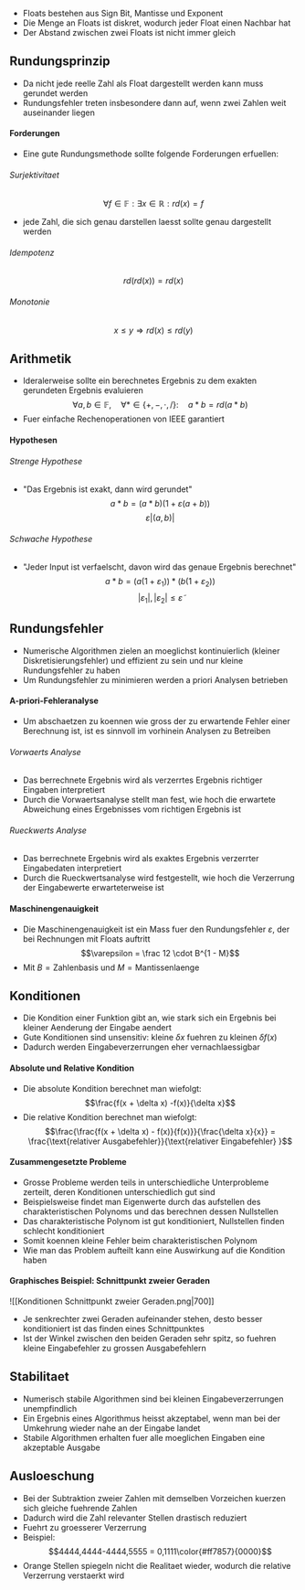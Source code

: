 - Floats bestehen aus Sign Bit, Mantisse und Exponent
- Die Menge an Floats ist diskret, wodurch jeder Float einen Nachbar hat
- Der Abstand zwischen zwei Floats ist nicht immer gleich
## Rundungsprinzip
- Da nicht jede reelle Zahl als Float dargestellt werden kann muss gerundet werden
- Rundungsfehler treten insbesondere dann auf, wenn zwei Zahlen weit auseinander liegen
#### Forderungen
- Eine gute Rundungsmethode sollte folgende Forderungen erfuellen:
###### Surjektivitaet
$$\forall f \in \mathbb F: \exists x \in \mathbb R: rd(x) = f$$ 
- jede Zahl, die sich genau darstellen laesst sollte genau dargestellt werden
###### Idempotenz
$$rd(rd(x)) = rd(x)$$
###### Monotonie 
$$x \le y \Rightarrow  rd(x) \le rd(y)$$
## Arithmetik
 - Ideralerweise sollte ein berechnetes Ergebnis zu dem exakten gerundeten Ergebnis evaluieren 
$$\forall a, b \in \mathbb F,\quad \forall * \in \{+, -, \cdot, / \}: \quad a * b = rd(a * b)$$
- Fuer einfache Rechenoperationen von IEEE garantiert
#### Hypothesen
###### Strenge Hypothese
- "Das Ergebnis ist exakt, dann wird gerundet"
$$a * b = (a*b)(1 + \varepsilon(a +b))$$
$$\varepsilon |(a, b)|$$
###### Schwache Hypothese
- "Jeder Input ist verfaelscht, davon wird das genaue Ergebnis berechnet"
$$a*b = (a(1 + \varepsilon_1))*(b(1+\varepsilon_2))$$
$$|\varepsilon_1|, |\varepsilon_2| \le \tilde \varepsilon$$
## Rundungsfehler 
- Numerische Algorithmen zielen an moeglichst kontinuierlich (kleiner Diskretisierungsfehler) und effizient zu sein und nur kleine Rundungsfehler zu haben
- Um Rundungsfehler zu minimieren werden a priori Analysen betrieben
#### A-priori-Fehleranalyse
- Um abschaetzen zu koennen wie gross der zu erwartende Fehler einer Berechnung ist, ist es sinnvoll im vorhinein Analysen zu Betreiben
###### Vorwaerts Analyse
- Das berrechnete Ergebnis wird als verzerrtes Ergebnis richtiger Eingaben interpretiert
- Durch die Vorwaertsanalyse stellt man fest, wie hoch die erwartete Abweichung eines Ergebnisses vom richtigen Ergebnis ist
###### Rueckwerts Analyse
- Das berrechnete Ergebnis wird als exaktes Ergebnis verzerrter Eingabedaten interpretiert
- Durch die Rueckwertsanalyse wird festgestellt, wie hoch die Verzerrung der Eingabewerte erwarteterweise ist
#### Maschinengenauigkeit
- Die Maschinengenauigkeit ist ein Mass fuer den Rundungsfehler $\varepsilon$, der bei Rechnungen mit Floats auftritt
$$\varepsilon = \frac 12 \cdot B^{1 - M}$$
- Mit $B = \text{Zahlenbasis}$ und $M = \text{Mantissenlaenge}$  

## Konditionen
- Die Kondition einer Funktion gibt an, wie stark sich ein Ergebnis bei kleiner Aenderung der Eingabe aendert
- Gute Konditionen sind unsensitiv: kleine $\delta x$ fuehren zu kleinen $\delta f(x)$ 
- Dadurch werden Eingabeverzerrungen eher vernachlaessigbar
#### Absolute und Relative Kondition
- Die absolute Kondition berechnet man wiefolgt:
$$\frac{f(x + \delta x) -f(x)}{\delta x}$$
- Die relative Kondition berechnet man wiefolgt:
$$\frac{\frac{f(x + \delta x) - f(x)}{f(x)}}{\frac{\delta x}{x}} = \frac{\text{relativer Ausgabefehler}}{\text{relativer Eingabefehler}
}$$
#### Zusammengesetzte Probleme
- Grosse Probleme werden teils in unterschiedliche Unterprobleme zerteilt, deren Konditionen unterschiedlich gut sind
- Beispielsweise findet man Eigenwerte durch das aufstellen des charakteristischen Polynoms und das berechnen dessen Nullstellen
- Das charakteristische Polynom ist gut konditioniert, Nullstellen finden schlecht konditioniert
- Somit koennen kleine Fehler beim charakteristischen Polynom 
- Wie man das Problem aufteilt kann eine Auswirkung auf die Kondition haben 
#### Graphisches Beispiel: Schnittpunkt zweier Geraden
![[Konditionen Schnittpunkt zweier Geraden.png|700]]
- Je senkrechter zwei Geraden aufeinander stehen, desto besser konditioniert ist das finden eines Schnittpunktes
- Ist der Winkel zwischen den beiden Geraden sehr spitz, so fuehren kleine Eingabefehler zu grossen Ausgabefehlern
## Stabilitaet
- Numerisch stabile Algorithmen sind bei kleinen Eingabeverzerrungen unempfindlich
- Ein Ergebnis eines Algorithmus heisst akzeptabel, wenn man bei der Umkehrung wieder nahe an der Eingabe landet
- Stabile Algorithmen erhalten fuer alle moeglichen Eingaben eine akzeptable Ausgabe
## Ausloeschung
- Bei der Subtraktion zweier Zahlen mit demselben Vorzeichen kuerzen sich gleiche fuehrende Zahlen 
- Dadurch wird die Zahl relevanter Stellen drastisch reduziert
- Fuehrt zu groesserer Verzerrung
- Beispiel:
$$4444,4444-4444,5555 = 0,1111\color{#ff7857}{0000}$$
- Orange Stellen spiegeln nicht die Realitaet wieder, wodurch die relative Verzerrung verstaerkt wird